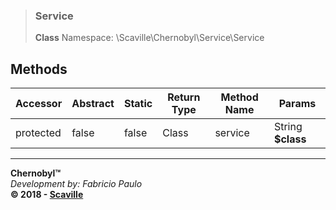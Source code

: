 > ### Service
> **Class**
> Namespace: \Scaville\Chernobyl\Service\Service<br/>

## Methods

Accessor | Abstract | Static | Return Type | Method Name | Params
--- | --- | --- | --- | --- | ---
| protected | false | false | Class | service | String **$class**

---
**Chernobyl™**<br/>
_Development by: Fabricio Paulo_<br/>
**© 2018 - <a href='http://www.scaville.com'>Scaville</a>**
